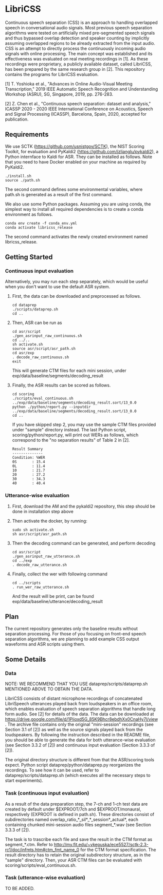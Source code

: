 # LibriCSS
Continuous speech separation (CSS) is an approach to handling overlapped speech in conversational audio signals. Most previous speech separation algorithms were tested on artificially mixed pre-segmented speech signals and thus bypassed overlap detection and speaker counting by implicitly assuming overlapped regions to be already extracted from the input audio. CSS is an attempt to directly process the continuously incoming audio signals with online processing. The main concept was established and its effectiveness was evaluated on real meeting recordings in [1]. As these recordings were proprietary, a publicly available dataset, called LibriCSS, has been prepared by the same research group in [2]. This repository contains the programs for LibriCSS evaluation. 

[1] T. Yoshioka et al., "Advances in Online Audio-Visual Meeting Transcription," 2019 IEEE Automatic Speech Recognition and Understanding Workshop (ASRU), SG, Singapore, 2019, pp. 276-283. 

[2] Z. Chen et al., "Continuous speech separation: dataset and analysis," ICASSP 2020 - 2020 IEEE International Conference on Acoustics, Speech and Signal Processing (ICASSP), Barcelona, Spain, 2020, accepted for publication.

## Requirements

We use SCTK (https://github.com/usnistgov/SCTK), the NIST Scoring Toolkit, for evaluation and PyKaldi2 (https://github.com/jzlianglu/pykaldi2), a Python internface to Kaldi for ASR. They can be installed as follows. Note that you need to have Docker enabled on your machine as required by PyKaldi2. 
```
./install.sh
source ./path.sh
```
The second command defines some environmental variables, where path.sh is generated as a result of the first command. 

We also use some Python packages. Assuming you are using conda, the simplest way to install all required dependencies is to create a conda environment as follows. 
```
conda env create -f conda_env.yml
conda activate libricss_release
```
The second command activates the newly created environment named libricss_release. 


## Getting Started


### Continuous input evaluation
Alternatively, you may run each step separately, which would be useful when you don't want to use the default ASR system. 
1. First, the data can be downloaded and preprocessed as follows. 
    ```
    cd dataprep
    ./scripts/dataprep.sh
    cd ..
    ```
2. Then, ASR can be run as 
    ```
    cd asr/script
    ./gen_asrinput_raw_continuous.sh
    cd ../..
    sh activate.sh
    source asr/script/asr_path.sh
    cd asr/exp
    . decode_raw_continuous.sh
    exit
    ```
    This will generate CTM files for each mini session, under exp/data/baseline/segments/decoding_result
    
3. Finally, the ASR results can be scored as follows. 
    ```
    cd scoring
    ./scripts/eval_continuous.sh ../exp/data/baseline/segments/decoding_result.sort/13_0.0
    python ./python/report.py --inputdir ../exp/data/baseline/segments/decoding_result.sort/13_0.0
    cd ..
    ```  
    If you have skipped step 2, you may use the sample CTM files provided under "sample" directory instead. 
    The last Python script, scoring/python/report.py, will print out WERs as follows, which correspond to the "no separation results" of Table 2 in [2].
    ```  
    Result Summary
    --------------
    Condition: %WER
    0S       : 15.4
    0L       : 11.4
    10       : 21.7
    20       : 27.2
    30       : 34.3
    40       : 40.4
    ```  

### Utterance-wise evaluation

1. First, download the AM and the pykaldi2 repository, this step should be done in installation step above

2. Then activate the docker, by running:
    ```
    sudo sh activate.sh
    sh asr/script/asr_path.sh
    ```

3. Then the decoding command can be generated, and perform decoding
    ```
    cd asr/script
    ./gen_asrinput_raw_utterance.sh
    cd ../exp
    . decode_raw_utterance.sh
    ```
  
4. Finally, collect the wer with following command
    ```
    cd ../scripts
    . run_wer_raw_utterance.sh
    ```
    And the result will be print, can be found exp/data/baseline/utterance/decoding_result
  


## Plan

The current repository generates only the baseline results without separation processing. For those of you focusing on front-end speech separation algorithms, we are planning to add example CSS output waveforms and ASR scripts using them. 



## Some Details

### Data
NOTE: WE RECOMMEND THAT YOU USE dataprep/scripts/dataprep.sh MENTIONED ABOVE TO OBTAIN THE DATA.

LibriCSS consists of distant microphone recordings of concatenated LibriSpeech utterances played back from loudspeakers in an office room, which enables evaluation of speech separation algorithms that handle long form audio. See [2] for details of the data. The data can be downloaded at https://drive.google.com/file/d/1Piioxd5G_85K9Bhcr8ebdhXx0CnaHy7l/view. The archive file contains only the original "mini-session" recordings (see Section 3.1 of [2]) as well as the source signals played back from the loudspeakers. By following the instruction described in the README file, you should be able to generate the data for both utterance-wise evaluation (see Section 3.3.2 of [2]) and continuous input evaluation (Section 3.3.3 of [2]). 

The original directory structure is different from that the ASR/scoring tools expect. Python script dataprep/python/dataprep.py reorganizes the recordings. To see how it can be used, refer to dataprep/scripts/dataprep.sh (which executes all the necessary steps to start experiments). 



### Task (continuous input evaluation)
As a result of the data preparation step,  the 7-ch and 1-ch test data are created by default under $EXPROOT/7ch and $EXPROOT/monaural, respectively (EXPROOT is defined in path.sh). 
These directories consist of subdirectories named overlap_ratio\_\*\_sil\*\_\*\_session\*\_actual\*, each containing chunked mini-session 
audio files segment\_\*.wav (see Section 3.3.3 of [2]). 

The task is to trascribe each file and save the result in the CTM format as segment\_\*.ctm. Refer to http://my.fit.edu/~vkepuska/ece5527/sctk-2.3-rc1/doc/infmts.htm#ctm_fmt_name_0 for the CTM format specification. The result directory has to retain the original subdirectory structure, as in the "sample" directory. Then, your ASR CTM files can be evaluated with scoring/scripts/eval_continuous.sh. 

### Task (utterance-wise evaluation)

TO BE ADDED.



